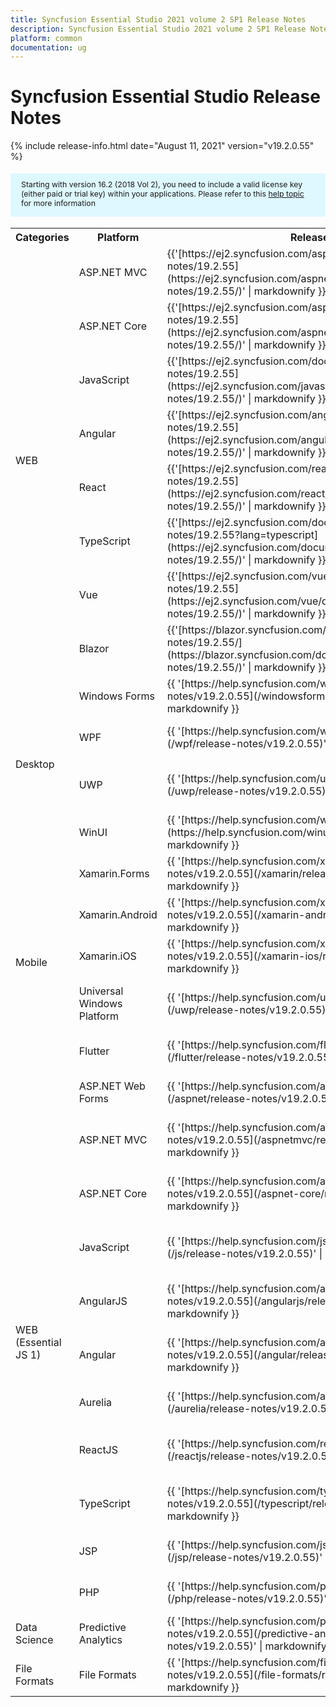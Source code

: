 ```yaml
---
title: Syncfusion Essential Studio 2021 volume 2 SP1 Release Notes  
description: Syncfusion Essential Studio 2021 volume 2 SP1 Release Notes  
platform: common
documentation: ug
---
```


# Syncfusion Essential Studio  Release Notes  

{% include release-info.html date="August 11, 2021"   version="v19.2.0.55" %} 

<style>
#license {
    font-size: .88em!important;
margin-top: 1.5em;     margin-bottom: 1.5em;
    background-color: #def8ff;
    padding: 10px 17px 14px;
}
</style>

<div id="license">
Starting with version 16.2 (2018 Vol 2), you need to include a valid license key (either paid or trial key) within your applications. 
Please refer to this <a href="/common/essential-studio/licensing/license-key">help topic</a> for more information 
</div>



<table>
<tr>
<th>
Categories</th><th>
Platform</th><th>
Release Notes</th><th>
Read Me</th></tr>
<tr>
<td rowspan="8">
WEB 
</td>
<td>
ASP.NET MVC
</td>
<td>{{'[https://ej2.syncfusion.com/aspnetmvc/documentation/release-notes/19.2.55](https://ej2.syncfusion.com/aspnetmvc/documentation/release-notes/19.2.55/)' | markdownify }}
</td>
<td>{{'[http://files2.syncfusion.com/Installs/v19.2.0.55/ReadMe/web/ASPMVC.html](http://files2.syncfusion.com/Installs/v19.2.0.55/ReadMe/web/ASPMVC.html)' | markdownify }}
</td>
</tr>
<tr>
<td>
ASP.NET Core	
</td>
<td>{{'[https://ej2.syncfusion.com/aspnetcore/documentation/release-notes/19.2.55](https://ej2.syncfusion.com/aspnetcore/documentation/release-notes/19.2.55/)' | markdownify }}
</td>
<td>{{'[http://files2.syncfusion.com/Installs/v19.2.0.55/ReadMe/web/ASPNETCORE.html](http://files2.syncfusion.com/Installs/v19.2.0.55/ReadMe/web/ASPNETCORE.html)' | markdownify }}
</td>
</tr>
<tr>
<td>
JavaScript
</td>
<td>{{'[https://ej2.syncfusion.com/documentation/release-notes/19.2.55](https://ej2.syncfusion.com/javascript/documentation/release-notes/19.2.55/)' | markdownify }}
</td>
<td>{{'[http://files2.syncfusion.com/Installs/v19.2.0.55/ReadMe/web/JavaScript.html](http://files2.syncfusion.com/Installs/v19.2.0.55/ReadMe/web/JavaScript.html)' | markdownify }}
</td>
</tr>
<tr>
<td>
Angular
</td>
<td>{{'[https://ej2.syncfusion.com/angular/documentation/release-notes/19.2.55](https://ej2.syncfusion.com/angular/documentation/release-notes/19.2.55/)' | markdownify }}
</td>
<td>{{'[http://files2.syncfusion.com/Installs/v19.2.0.55/ReadMe/web/Angular.html](http://files2.syncfusion.com/Installs/v19.2.0.55/ReadMe/web/Angular.html)' | markdownify }}
</td>
</tr>
<tr>
<td>
React
</td>
<td>{{'[https://ej2.syncfusion.com/react/documentation/release-notes/19.2.55](https://ej2.syncfusion.com/react/documentation/release-notes/19.2.55/)' | markdownify }}
</td>
<td>{{'[http://files2.syncfusion.com/Installs/v19.2.0.55/ReadMe/web/React.html](http://files2.syncfusion.com/Installs/v19.2.0.55/ReadMe/web/React.html)' | markdownify }}
</td>
</tr>
<tr>
<td>
TypeScript
</td>
<td>{{'[https://ej2.syncfusion.com/documentation/release-notes/19.2.55?lang=typescript](https://ej2.syncfusion.com/documentation/release-notes/19.2.55/)' | markdownify }}
</td>
<td>{{'[http://files2.syncfusion.com/Installs/v19.2.0.55/ReadMe/web/TypeScript.html](http://files2.syncfusion.com/Installs/v19.2.0.55/ReadMe/web/TypeScript.html)' | markdownify }}
</td>
</tr>
<tr>
<td>
Vue
</td>
<td>{{'[https://ej2.syncfusion.com/vue/documentation/release-notes/19.2.55](https://ej2.syncfusion.com/vue/documentation/release-notes/19.2.55/)' | markdownify }}
</td>
<td>{{'[http://files2.syncfusion.com/Installs/v19.2.0.55/ReadMe/web/Vue.html](http://files2.syncfusion.com/Installs/v19.2.0.55/ReadMe/web/Vue.html)' | markdownify }}
</td>
</tr>
<tr>
<td>
Blazor
</td>
<td>{{'[https://blazor.syncfusion.com/documentation/release-notes/19.2.55/](https://blazor.syncfusion.com/documentation/release-notes/19.2.55/)' | markdownify }}
</td>
<td>{{'[http://files2.syncfusion.com/Installs/v19.2.0.55/ReadMe/web/Blazor.html](http://files2.syncfusion.com/Installs/v19.2.0.55/ReadMe/web/Blazor.html)' | markdownify }}
</td>
</tr>
<tr>
<td rowspan="4">
Desktop
</td>
<td>
Windows Forms
</td>
<td>{{ '[https://help.syncfusion.com/windowsforms/release-notes/v19.2.0.55](/windowsforms/release-notes/v19.2.0.55)' | markdownify }}
</td>
<td>{{ '[http://files2.syncfusion.com/Installs/v19.2.0.55/ReadMe/WindowsForms.html](http://files2.syncfusion.com/Installs/v19.2.0.55/ReadMe/WindowsForms.html)' | markdownify }}
</td>
</tr>
<tr>
<td>
WPF
</td>
<td>{{ '[https://help.syncfusion.com/wpf/release-notes/v19.2.0.55](/wpf/release-notes/v19.2.0.55)' | markdownify }}
</td>
<td>{{ '[http://files2.syncfusion.com/Installs/v19.2.0.55/ReadMe/WPF.html](http://files2.syncfusion.com/Installs/v19.2.0.55/ReadMe/WPF.html)' | markdownify }}
</td>
</tr>
<tr>
<td>
UWP
</td>
<td>{{ '[https://help.syncfusion.com/uwp/release-notes/v19.2.0.55](/uwp/release-notes/v19.2.0.55)' | markdownify }}
</td>
<td>{{ '[http://files2.syncfusion.com/Installs/v19.2.0.55/ReadMe/UniversalWindows.html](http://files2.syncfusion.com/Installs/v19.2.0.55/ReadMe/UniversalWindows.html)' | markdownify }}
</td>
</tr>
<tr>
<td>
WinUI
</td>
<td>{{ '[https://help.syncfusion.com/winui/release-notes/v19.2.0.55](https://help.syncfusion.com/winui/release-notes/v19.2.0.55)' | markdownify }}
</td>
<td>{{ '[http://files2.syncfusion.com/Installs/v19.2.0.55/ReadMe/WinUI.html](http://files2.syncfusion.com/Installs/v19.2.0.55/ReadMe/WinUI.html)' | markdownify }}
</td>
</tr>
<tr>
<td rowspan="5">
Mobile
</td>
<td>
Xamarin.Forms
</td>
<td>{{ '[https://help.syncfusion.com/xamarin/release-notes/v19.2.0.55](/xamarin/release-notes/v19.2.0.55)' | markdownify }}
</td>
<td>{{ '[http://files2.syncfusion.com/Installs/v19.2.0.55/ReadMe/Xamarin_Forms.html](http://files2.syncfusion.com/Installs/v19.2.0.55/ReadMe/Xamarin_Forms.html)' | markdownify }}
</td>
</tr>
<tr>
<td>
Xamarin.Android
</td>
<td>{{ '[https://help.syncfusion.com/xamarin-android/release-notes/v19.2.0.55](/xamarin-android/release-notes/v19.2.0.55)' | markdownify }}
</td>
<td>{{ '[http://files2.syncfusion.com/Installs/v19.2.0.55/ReadMe/Xamarin_Forms.html](http://files2.syncfusion.com/Installs/v19.2.0.55/ReadMe/Xamarin_Forms.html)' | markdownify }}
</td>
</tr>
<tr>
<td>
Xamarin.iOS
</td>
<td>{{ '[https://help.syncfusion.com/xamarin-ios/release-notes/v19.2.0.55](/xamarin-ios/release-notes/v19.2.0.55)' | markdownify }}
</td>
<td>{{ '[http://files2.syncfusion.com/Installs/v19.2.0.55/ReadMe/Xamarin_Forms.html](http://files2.syncfusion.com/Installs/v19.2.0.55/ReadMe/Xamarin_Forms.html)' | markdownify }}
</td>
</tr>
<tr>
<td>
Universal Windows Platform
</td>
<td>{{ '[https://help.syncfusion.com/uwp/release-notes/v19.2.0.55](/uwp/release-notes/v19.2.0.55)' | markdownify }}
</td>
<td>{{ '[http://files2.syncfusion.com/Installs/v19.2.0.55/ReadMe/UniversalWindows.html](http://files2.syncfusion.com/Installs/v19.2.0.55/ReadMe/UniversalWindows.html)' | markdownify }}
</td>
</tr>
<tr>
<td>
Flutter
</td>
<td>{{ '[https://help.syncfusion.com/flutter/release-notes/v19.2.0.55](/flutter/release-notes/v19.2.0.55)' | markdownify }}
</td>
<td>{{ '[http://files2.syncfusion.com/Installs/v19.2.0.55/ReadMe/Flutter.html](http://files2.syncfusion.com/Installs/v19.2.0.55/ReadMe/Flutter.html)' | markdownify }}
</td>
</tr>
<tr>
<td rowspan="11">
WEB (Essential JS 1)
</td>
<td>
ASP.NET Web Forms
</td>
<td>{{ '[https://help.syncfusion.com/aspnet/release-notes/v19.2.0.55](/aspnet/release-notes/v19.2.0.55)' | markdownify }}
</td>
<td>{{ '[http://files2.syncfusion.com/Installs/v19.2.0.55/ReadMe/essential-js1/ASP.html](http://files2.syncfusion.com/Installs/v19.2.0.55/ReadMe/essential-js1/ASP.html)' | markdownify }}
</td>
</tr>
<tr>
<td>
ASP.NET MVC
</td>
<td>{{ '[https://help.syncfusion.com/aspnetmvc/release-notes/v19.2.0.55](/aspnetmvc/release-notes/v19.2.0.55)' | markdownify }}
</td>
<td>{{ '[http://files2.syncfusion.com/Installs/v19.2.0.55/ReadMe/essential-js1/ASPMVC.html](http://files2.syncfusion.com/Installs/v19.2.0.55/ReadMe/essential-js1/ASPMVC.html)' | markdownify }}
</td>
</tr>
<tr>
<td>
ASP.NET Core
</td>
<td>{{ '[https://help.syncfusion.com/aspnet-core/release-notes/v19.2.0.55](/aspnet-core/release-notes/v19.2.0.55)' | markdownify }}
</td>
<td>
{{ '[http://files2.syncfusion.com/Installs/v19.2.0.55/ReadMe/essential-js1/ASPNETCORE.html](http://files2.syncfusion.com/Installs/v19.2.0.55/ReadMe/essential-js1/ASPNETCORE.html)' | markdownify }}
</td>
</tr>
<tr>
<td>
JavaScript
</td>
<td>{{ '[https://help.syncfusion.com/js/release-notes/v19.2.0.55](/js/release-notes/v19.2.0.55)' | markdownify }}
</td>
<td>{{ '[http://files2.syncfusion.com/Installs/v19.2.0.55/ReadMe/essential-js1/JavaScript.html](http://files2.syncfusion.com/Installs/v19.2.0.55/ReadMe/essential-js1/JavaScript.html)' | markdownify }}
</td>
</tr>
<tr>
<td>
AngularJS
</td>
<td>{{ '[https://help.syncfusion.com/angularjs/release-notes/v19.2.0.55](/angularjs/release-notes/v19.2.0.55)' | markdownify }}
</td>
<td>{{ '[http://files2.syncfusion.com/Installs/v19.2.0.55/ReadMe/essential-js1/AngularJS.html](http://files2.syncfusion.com/Installs/v19.2.0.55/ReadMe/essential-js1/AngularJS.html)' | markdownify }}
</td>
</tr>
<tr>
<td>
Angular
</td>
<td>{{ '[https://help.syncfusion.com/angular/release-notes/v19.2.0.55](/angular/release-notes/v19.2.0.55)' | markdownify }}
</td>
<td>{{ '[http://files2.syncfusion.com/Installs/v19.2.0.55/ReadMe/essential-js1/Angular.html](http://files2.syncfusion.com/Installs/v19.2.0.55/ReadMe/essential-js1/Angular.html)' | markdownify }}
</td>
</tr>
<tr>
<td>
Aurelia
</td>
<td>{{ '[https://help.syncfusion.com/aurelia/release-notes/v19.2.0.55](/aurelia/release-notes/v19.2.0.55)' | markdownify }}
</td>
<td>{{ '[http://files2.syncfusion.com/Installs/v19.2.0.55/ReadMe/essential-js1/Aurelia.html](http://files2.syncfusion.com/Installs/v19.2.0.55/ReadMe/essential-js1/Aurelia.html)' | markdownify }}
</td>
</tr>
<tr>
<td>
ReactJS
</td>
<td>{{ '[https://help.syncfusion.com/reactjs/release-notes/v19.2.0.55](/reactjs/release-notes/v19.2.0.55)' | markdownify }}
</td>
<td>{{ '[http://files2.syncfusion.com/Installs/v19.2.0.55/ReadMe/essential-js1/ReactJS.html](http://files2.syncfusion.com/Installs/v19.2.0.55/ReadMe/essential-js1/ReactJS.html)' | markdownify }}
</td>
</tr>
<tr>
<td>
TypeScript
</td>
<td>{{ '[https://help.syncfusion.com/typescript/release-notes/v19.2.0.55](/typescript/release-notes/v19.2.0.55)' | markdownify }}
</td>
<td>{{ '[http://files2.syncfusion.com/Installs/v19.2.0.55/ReadMe/essential-js1/TypeScript.html](http://files2.syncfusion.com/Installs/v19.2.0.55/ReadMe/essential-js1/TypeScript.html)' | markdownify }}
</td>
</tr>
<tr>
<td>
JSP
</td>
<td>{{ '[https://help.syncfusion.com/jsp/release-notes/v19.2.0.55](/jsp/release-notes/v19.2.0.55)' | markdownify }}
</td>
<td>{{ '[http://files2.syncfusion.com/Installs/v19.2.0.55/ReadMe/essential-js1/JSP.html](http://files2.syncfusion.com/Installs/v19.2.0.55/ReadMe/essential-js1/JSP.html)' | markdownify }}
</td>
</tr>
<tr>
<td>
PHP
</td>
<td>{{ '[https://help.syncfusion.com/php/release-notes/v19.2.0.55](/php/release-notes/v19.2.0.55)' | markdownify }}
</td>
<td>{{ '[http://files2.syncfusion.com/Installs/v19.2.0.55/ReadMe/essential-js1/PHP.html](http://files2.syncfusion.com/Installs/v19.2.0.55/ReadMe/essential-js1/PHP.html)' | markdownify }}
</td>
</tr>
<tr>
<td>
Data Science
</td>
<td>
Predictive Analytics
</td>
<td>{{ '[https://help.syncfusion.com/predictive-analytics/release-notes/v19.2.0.55](/predictive-analytics/release-notes/v19.2.0.55)' | markdownify }}
</td>
<td>
</td>
</tr>
<tr>
<td>
File Formats
</td>
<td>
File Formats
</td>
<td>{{ '[https://help.syncfusion.com/file-formats/release-notes/v19.2.0.55](/file-formats/release-notes/v19.2.0.55)' | markdownify }}
</td>
<td>
</td>
</tr>
</table>